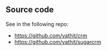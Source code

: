 Source code
-----------


See in the following repo:

* https://github.com/yathit/crm
* https://github.com/yathit/sugarcrm

